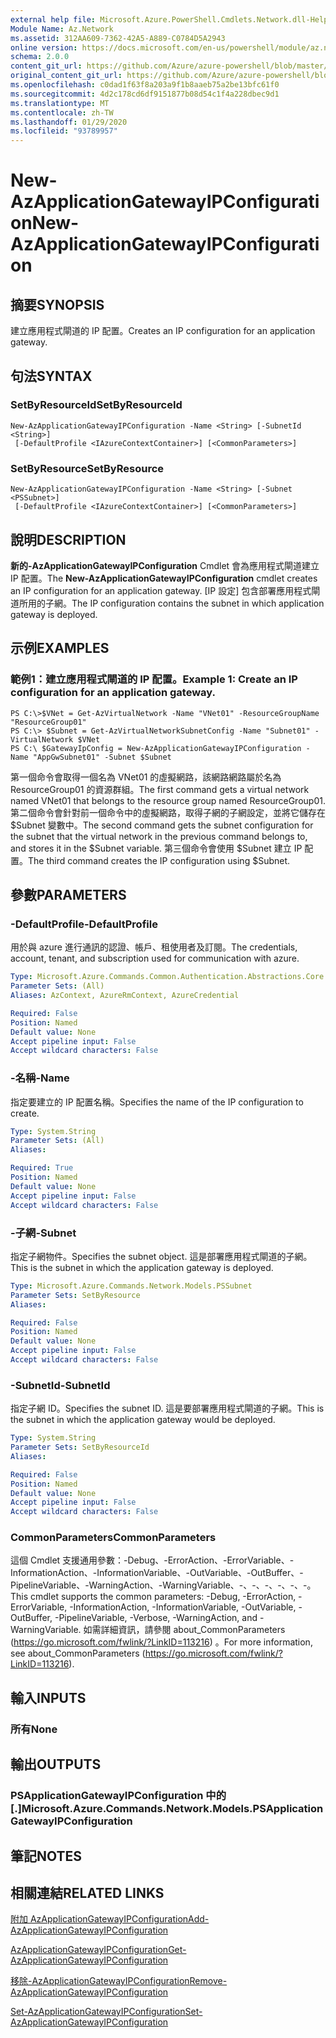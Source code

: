 ```yaml
---
external help file: Microsoft.Azure.PowerShell.Cmdlets.Network.dll-Help.xml
Module Name: Az.Network
ms.assetid: 312AA609-7362-42A5-A889-C0784D5A2943
online version: https://docs.microsoft.com/en-us/powershell/module/az.network/new-azapplicationgatewayipconfiguration
schema: 2.0.0
content_git_url: https://github.com/Azure/azure-powershell/blob/master/src/Network/Network/help/New-AzApplicationGatewayIPConfiguration.md
original_content_git_url: https://github.com/Azure/azure-powershell/blob/master/src/Network/Network/help/New-AzApplicationGatewayIPConfiguration.md
ms.openlocfilehash: c0dad1f63f8a203a9f1b8aaeb75a2be13bfc61f0
ms.sourcegitcommit: 4d2c178cd6df9151877b08d54c1f4a228dbec9d1
ms.translationtype: MT
ms.contentlocale: zh-TW
ms.lasthandoff: 01/29/2020
ms.locfileid: "93789957"
---
```

# <span data-ttu-id="5045d-101">New-AzApplicationGatewayIPConfiguration</span><span class="sxs-lookup"><span data-stu-id="5045d-101">New-AzApplicationGatewayIPConfiguration</span></span>

## <span data-ttu-id="5045d-102">摘要</span><span class="sxs-lookup"><span data-stu-id="5045d-102">SYNOPSIS</span></span>
<span data-ttu-id="5045d-103">建立應用程式閘道的 IP 配置。</span><span class="sxs-lookup"><span data-stu-id="5045d-103">Creates an IP configuration for an application gateway.</span></span>

## <span data-ttu-id="5045d-104">句法</span><span class="sxs-lookup"><span data-stu-id="5045d-104">SYNTAX</span></span>

### <span data-ttu-id="5045d-105">SetByResourceId</span><span class="sxs-lookup"><span data-stu-id="5045d-105">SetByResourceId</span></span>
```
New-AzApplicationGatewayIPConfiguration -Name <String> [-SubnetId <String>]
 [-DefaultProfile <IAzureContextContainer>] [<CommonParameters>]
```

### <span data-ttu-id="5045d-106">SetByResource</span><span class="sxs-lookup"><span data-stu-id="5045d-106">SetByResource</span></span>
```
New-AzApplicationGatewayIPConfiguration -Name <String> [-Subnet <PSSubnet>]
 [-DefaultProfile <IAzureContextContainer>] [<CommonParameters>]
```

## <span data-ttu-id="5045d-107">說明</span><span class="sxs-lookup"><span data-stu-id="5045d-107">DESCRIPTION</span></span>
<span data-ttu-id="5045d-108">**新的-AzApplicationGatewayIPConfiguration** Cmdlet 會為應用程式閘道建立 IP 配置。</span><span class="sxs-lookup"><span data-stu-id="5045d-108">The **New-AzApplicationGatewayIPConfiguration** cmdlet creates an IP configuration for an application gateway.</span></span>
<span data-ttu-id="5045d-109">[IP 設定] 包含部署應用程式閘道所用的子網。</span><span class="sxs-lookup"><span data-stu-id="5045d-109">The IP configuration contains the subnet in which application gateway is deployed.</span></span>

## <span data-ttu-id="5045d-110">示例</span><span class="sxs-lookup"><span data-stu-id="5045d-110">EXAMPLES</span></span>

### <span data-ttu-id="5045d-111">範例1：建立應用程式閘道的 IP 配置。</span><span class="sxs-lookup"><span data-stu-id="5045d-111">Example 1: Create an IP configuration for an application gateway.</span></span>
```
PS C:\>$VNet = Get-AzVirtualNetwork -Name "VNet01" -ResourceGroupName "ResourceGroup01"
PS C:\> $Subnet = Get-AzVirtualNetworkSubnetConfig -Name "Subnet01" -VirtualNetwork $VNet 
PS C:\ $GatewayIpConfig = New-AzApplicationGatewayIPConfiguration -Name "AppGwSubnet01" -Subnet $Subnet
```

<span data-ttu-id="5045d-112">第一個命令會取得一個名為 VNet01 的虛擬網路，該網路網路屬於名為 ResourceGroup01 的資源群組。</span><span class="sxs-lookup"><span data-stu-id="5045d-112">The first command gets a virtual network named VNet01 that belongs to the resource group named ResourceGroup01.</span></span>
<span data-ttu-id="5045d-113">第二個命令會針對前一個命令中的虛擬網路，取得子網的子網設定，並將它儲存在 $Subnet 變數中。</span><span class="sxs-lookup"><span data-stu-id="5045d-113">The second command gets the subnet configuration for the subnet that the virtual network in the previous command belongs to, and stores it in the $Subnet variable.</span></span>
<span data-ttu-id="5045d-114">第三個命令會使用 $Subnet 建立 IP 配置。</span><span class="sxs-lookup"><span data-stu-id="5045d-114">The third command creates the IP configuration using $Subnet.</span></span>

## <span data-ttu-id="5045d-115">參數</span><span class="sxs-lookup"><span data-stu-id="5045d-115">PARAMETERS</span></span>

### <span data-ttu-id="5045d-116">-DefaultProfile</span><span class="sxs-lookup"><span data-stu-id="5045d-116">-DefaultProfile</span></span>
<span data-ttu-id="5045d-117">用於與 azure 進行通訊的認證、帳戶、租使用者及訂閱。</span><span class="sxs-lookup"><span data-stu-id="5045d-117">The credentials, account, tenant, and subscription used for communication with azure.</span></span>

```yaml
Type: Microsoft.Azure.Commands.Common.Authentication.Abstractions.Core.IAzureContextContainer
Parameter Sets: (All)
Aliases: AzContext, AzureRmContext, AzureCredential

Required: False
Position: Named
Default value: None
Accept pipeline input: False
Accept wildcard characters: False
```

### <span data-ttu-id="5045d-118">-名稱</span><span class="sxs-lookup"><span data-stu-id="5045d-118">-Name</span></span>
<span data-ttu-id="5045d-119">指定要建立的 IP 配置名稱。</span><span class="sxs-lookup"><span data-stu-id="5045d-119">Specifies the name of the IP configuration to create.</span></span>

```yaml
Type: System.String
Parameter Sets: (All)
Aliases:

Required: True
Position: Named
Default value: None
Accept pipeline input: False
Accept wildcard characters: False
```

### <span data-ttu-id="5045d-120">-子網</span><span class="sxs-lookup"><span data-stu-id="5045d-120">-Subnet</span></span>
<span data-ttu-id="5045d-121">指定子網物件。</span><span class="sxs-lookup"><span data-stu-id="5045d-121">Specifies the subnet object.</span></span>
<span data-ttu-id="5045d-122">這是部署應用程式閘道的子網。</span><span class="sxs-lookup"><span data-stu-id="5045d-122">This is the subnet in which the application gateway is deployed.</span></span>

```yaml
Type: Microsoft.Azure.Commands.Network.Models.PSSubnet
Parameter Sets: SetByResource
Aliases:

Required: False
Position: Named
Default value: None
Accept pipeline input: False
Accept wildcard characters: False
```

### <span data-ttu-id="5045d-123">-SubnetId</span><span class="sxs-lookup"><span data-stu-id="5045d-123">-SubnetId</span></span>
<span data-ttu-id="5045d-124">指定子網 ID。</span><span class="sxs-lookup"><span data-stu-id="5045d-124">Specifies the subnet ID.</span></span>
<span data-ttu-id="5045d-125">這是要部署應用程式閘道的子網。</span><span class="sxs-lookup"><span data-stu-id="5045d-125">This is the subnet in which the application gateway would be deployed.</span></span>

```yaml
Type: System.String
Parameter Sets: SetByResourceId
Aliases:

Required: False
Position: Named
Default value: None
Accept pipeline input: False
Accept wildcard characters: False
```

### <span data-ttu-id="5045d-126">CommonParameters</span><span class="sxs-lookup"><span data-stu-id="5045d-126">CommonParameters</span></span>
<span data-ttu-id="5045d-127">這個 Cmdlet 支援通用參數：-Debug、-ErrorAction、-ErrorVariable、-InformationAction、-InformationVariable、-OutVariable、-OutBuffer、-PipelineVariable、-WarningAction、-WarningVariable、-、-、-、-、-、-。</span><span class="sxs-lookup"><span data-stu-id="5045d-127">This cmdlet supports the common parameters: -Debug, -ErrorAction, -ErrorVariable, -InformationAction, -InformationVariable, -OutVariable, -OutBuffer, -PipelineVariable, -Verbose, -WarningAction, and -WarningVariable.</span></span> <span data-ttu-id="5045d-128">如需詳細資訊，請參閱 about_CommonParameters (https://go.microsoft.com/fwlink/?LinkID=113216) 。</span><span class="sxs-lookup"><span data-stu-id="5045d-128">For more information, see about_CommonParameters (https://go.microsoft.com/fwlink/?LinkID=113216).</span></span>

## <span data-ttu-id="5045d-129">輸入</span><span class="sxs-lookup"><span data-stu-id="5045d-129">INPUTS</span></span>

### <span data-ttu-id="5045d-130">所有</span><span class="sxs-lookup"><span data-stu-id="5045d-130">None</span></span>

## <span data-ttu-id="5045d-131">輸出</span><span class="sxs-lookup"><span data-stu-id="5045d-131">OUTPUTS</span></span>

### <span data-ttu-id="5045d-132">PSApplicationGatewayIPConfiguration 中的 [.]</span><span class="sxs-lookup"><span data-stu-id="5045d-132">Microsoft.Azure.Commands.Network.Models.PSApplicationGatewayIPConfiguration</span></span>

## <span data-ttu-id="5045d-133">筆記</span><span class="sxs-lookup"><span data-stu-id="5045d-133">NOTES</span></span>

## <span data-ttu-id="5045d-134">相關連結</span><span class="sxs-lookup"><span data-stu-id="5045d-134">RELATED LINKS</span></span>

[<span data-ttu-id="5045d-135">附加 AzApplicationGatewayIPConfiguration</span><span class="sxs-lookup"><span data-stu-id="5045d-135">Add-AzApplicationGatewayIPConfiguration</span></span>](./Add-AzApplicationGatewayIPConfiguration.md)

[<span data-ttu-id="5045d-136">AzApplicationGatewayIPConfiguration</span><span class="sxs-lookup"><span data-stu-id="5045d-136">Get-AzApplicationGatewayIPConfiguration</span></span>](./Get-AzApplicationGatewayIPConfiguration.md)

[<span data-ttu-id="5045d-137">移除-AzApplicationGatewayIPConfiguration</span><span class="sxs-lookup"><span data-stu-id="5045d-137">Remove-AzApplicationGatewayIPConfiguration</span></span>](./Remove-AzApplicationGatewayIPConfiguration.md)

[<span data-ttu-id="5045d-138">Set-AzApplicationGatewayIPConfiguration</span><span class="sxs-lookup"><span data-stu-id="5045d-138">Set-AzApplicationGatewayIPConfiguration</span></span>](./Set-AzApplicationGatewayIPConfiguration.md)


